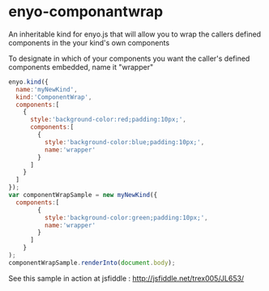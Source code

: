 enyo-componantwrap
==================

An inheritable kind for enyo.js that will allow you to wrap the callers defined components in the your kind's own components

To designate in which of your components you want the caller's defined components embedded, name it "wrapper"

```javascript
enyo.kind({
  name:'myNewKind',
  kind:'ComponentWrap',
  components:[
    {
      style:'background-color:red;padding:10px;',
      components:[
        {
          style:'background-color:blue;padding:10px;',
          name:'wrapper'
        }
      ]
    }
  ]
});
var componentWrapSample = new myNewKind({
  components:[
        {
          style:'background-color:green;padding:10px;',
          name:'wrapper'
        }
      ]
    }
);
componentWrapSample.renderInto(document.body);
```
See this sample in action at jsfiddle : http://jsfiddle.net/trex005/JL653/
